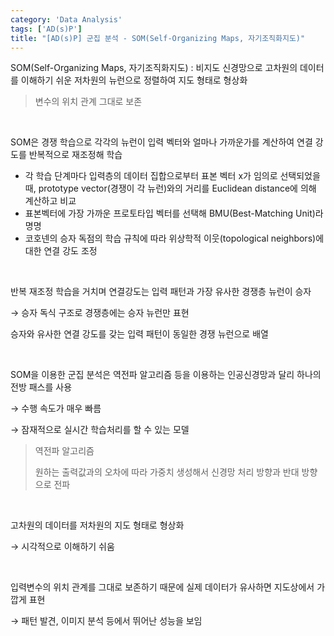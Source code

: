 ```yaml
---
category: 'Data Analysis'
tags: ['AD(s)P']
title: "[AD(s)P] 군집 분석 - SOM(Self-Organizing Maps, 자기조직화지도)"
---
```


 SOM(Self-Organizing Maps, 자기조직화지도)
 : 비지도 신경망으로 고차원의 데이터를 이해하기 쉬운 저차원의 뉴런으로 정렬하여 지도 형태로 형상화

> 변수의 위치 관계 그대로 보존

<br>

SOM은 경쟁 학습으로 각각의 뉴런이 입력 벡터와 얼마나 가까운가를 계산하여 연결 강도를 반복적으로 재조정해 학습

- 각 학습 단계마다 입력층의 데이터 집합으로부터 표본 벡터 x가 임의로 선택되었을 때, prototype vector(경쟁이 각 뉴런)와의 거리를 Euclidean distance에 의해 계산하고 비교
- 표본벡터에 가장 가까운 프로토타입 벡터를 선택해 BMU(Best-Matching Unit)라 명명
- 코호넨의 승자 독점의 학습 규칙에 따라 위상학적 이웃(topological neighbors)에 대한 연결 강도 조정

<br>

반복 재조정 학습을 거치며 연결강도는 입력 패턴과 가장 유사한 경쟁층 뉴런이 승자

→ 승자 독식 구조로 경쟁층에는 승자 뉴런만 표현

승자와 유사한 연결 강도를 갖는 입력 패턴이 동일한 경쟁 뉴런으로 배열

<br>

SOM을 이용한 군집 분석은 역전파 알고리즘 등을 이용하는 인공신경망과 달리 하나의 전방 패스를 사용

→ 수행 속도가 매우 빠름

→ 잠재적으로 실시간 학습처리를 할 수 있는 모델

> 역전파 알고리즘
>
> 원하는 출력값과의 오차에 따라 가중치 생성해서 신경망 처리 방향과 반대 방향으로 전파

<br>

고차원의 데이터를 저차원의 지도 형태로 형상화

→ 시각적으로 이해하기 쉬움

<br>

입력변수의 위치 관계를 그대로 보존하기 때문에 실제 데이터가 유사하면 지도상에서 가깝게 표현

→ 패턴 발견, 이미지 분석 등에서 뛰어난 성능을 보임
